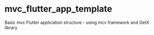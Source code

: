 # mvc_flutter_app_template

Basic mvc Flutter application structure - using mcv framework and GetX library


